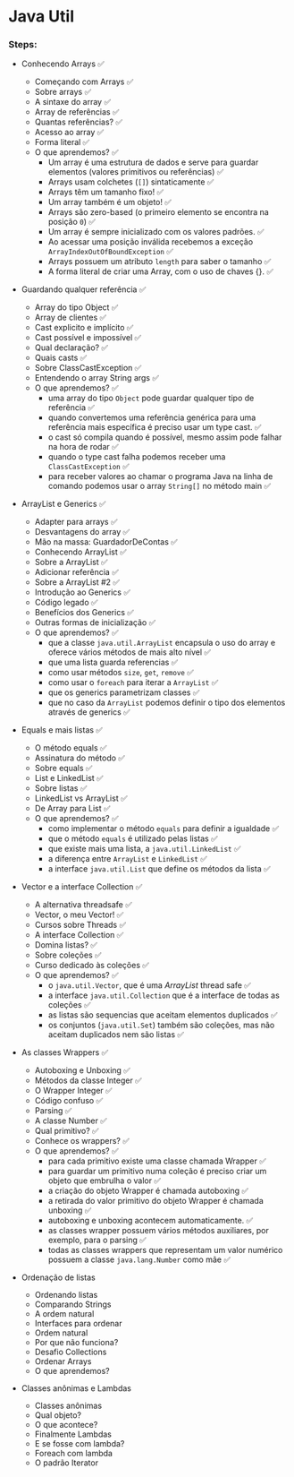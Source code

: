 # Java Util

### Steps:

- Conhecendo Arrays ✅
  - Começando com Arrays ✅
  - Sobre arrays ✅
  - A sintaxe do array ✅
  - Array de referências ✅
  - Quantas referências? ✅
  - Acesso ao array ✅
  - Forma literal ✅
  - O que aprendemos? ✅
    - Um array é uma estrutura de dados e serve para guardar elementos (valores primitivos ou referências) ✅
    - Arrays usam colchetes (`[]`) sintaticamente ✅
    - Arrays têm um tamanho fixo! ✅
    - Um array também é um objeto! ✅
    - Arrays são zero-based (o primeiro elemento se encontra na posição `0`) ✅
    - Um array é sempre inicializado com os valores padrões. ✅
    - Ao acessar uma posição inválida recebemos a exceção `ArrayIndexOutOfBoundException` ✅
    - Arrays possuem um atributo `length` para saber o tamanho ✅
    - A forma literal de criar uma Array, com o uso de chaves {}. ✅

- Guardando qualquer referência ✅
  - Array do tipo Object ✅
  - Array de clientes ✅
  - Cast explicito e implícito ✅
  - Cast possível e impossível ✅
  - Qual declaração? ✅
  - Quais casts ✅
  - Sobre ClassCastException ✅
  - Entendendo o array String args ✅
  - O que aprendemos? ✅
    - uma array do tipo `Object` pode guardar qualquer tipo de referência ✅
    - quando convertemos uma referência genérica para uma referência mais específica é preciso usar um type cast. ✅
    - o cast só compila quando é possível, mesmo assim pode falhar na hora de rodar ✅
    - quando o type cast falha podemos receber uma `ClassCastException` ✅
    - para receber valores ao chamar o programa Java na linha de comando podemos usar o array `String[]` no método main ✅

- ArrayList e Generics ✅
  - Adapter para arrays ✅
  - Desvantagens do array ✅
  - Mão na massa: GuardadorDeContas ✅
  - Conhecendo ArrayList ✅
  - Sobre a ArrayList ✅
  - Adicionar referência ✅
  - Sobre a ArrayList #2 ✅
  - Introdução ao Generics ✅
  - Código legado ✅
  - Benefícios dos Generics ✅
  - Outras formas de inicialização ✅
  - O que aprendemos? ✅
    - que a classe `java.util.ArrayList` encapsula o uso do array e oferece vários métodos de mais alto nível ✅
    - que uma lista guarda referencias ✅
    - como usar métodos `size`, `get`, `remove` ✅
    - como usar o `foreach` para iterar a `ArrayList` ✅
    - que os generics parametrizam classes ✅
    - que no caso da `ArrayList` podemos definir o tipo dos elementos através de generics ✅

- Equals e mais listas ✅
  - O método equals ✅
  - Assinatura do método ✅
  - Sobre equals ✅
  - List e LinkedList ✅
  - Sobre listas ✅
  - LinkedList vs ArrayList ✅
  - De Array para List ✅
  - O que aprendemos? ✅
    - como implementar o método `equals` para definir a igualdade ✅
    - que o método `equals` é utilizado pelas listas ✅
    - que existe mais uma lista, a `java.util.LinkedList` ✅
    - a diferença entre `ArrayList` e `LinkedList` ✅
    - a interface `java.util.List` que define os métodos da lista ✅

- Vector e a interface Collection ✅
  - A alternativa threadsafe ✅
  - Vector, o meu Vector! ✅
  - Cursos sobre Threads ✅
  - A interface Collection ✅
  - Domina listas? ✅
  - Sobre coleções ✅
  - Curso dedicado às coleções ✅
  - O que aprendemos? ✅
    - o `java.util.Vector`, que é uma _ArrayList_ thread safe ✅
    - a interface `java.util.Collection` que é a interface de todas as coleções ✅
    - as listas são sequencias que aceitam elementos duplicados ✅
    - os conjuntos (`java.util.Set`) também são coleções, mas não aceitam duplicados nem são listas ✅

- As classes Wrappers ✅
  - Autoboxing e Unboxing ✅
  - Métodos da classe Integer ✅
  - O Wrapper Integer ✅
  - Código confuso ✅
  - Parsing ✅
  - A classe Number ✅
  - Qual primitivo? ✅
  - Conhece os wrappers? ✅
  - O que aprendemos? ✅
    - para cada primitivo existe uma classe chamada Wrapper ✅
    - para guardar um primitivo numa coleção é preciso criar um objeto que embrulha o valor ✅
    - a criação do objeto Wrapper é chamada autoboxing ✅
    - a retirada do valor primitivo do objeto Wrapper é chamada unboxing ✅
    - autoboxing e unboxing acontecem automaticamente. ✅
    - as classes wrapper possuem vários métodos auxiliares, por exemplo, para o parsing ✅
    - todas as classes wrappers que representam um valor numérico possuem a classe `java.lang.Number` como mãe ✅

- Ordenação de listas
  - Ordenando listas
  - Comparando Strings
  - A ordem natural
  - Interfaces para ordenar
  - Ordem natural
  - Por que não funciona?
  - Desafio Collections
  - Ordenar Arrays
  - O que aprendemos?

- Classes anônimas e Lambdas
  - Classes anônimas
  - Qual objeto?
  - O que acontece?
  - Finalmente Lambdas
  - E se fosse com lambda?
  - Foreach com lambda
  - O padrão Iterator
